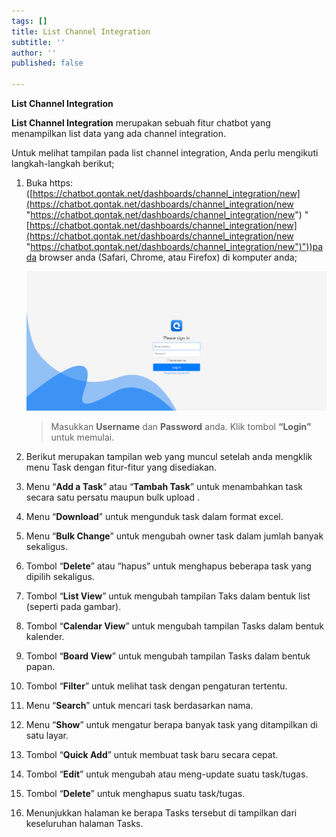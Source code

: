 ```yaml
---
tags: []
title: List Channel Integration
subtitle: ''
author: ''
published: false

---
```

**List Channel Integration**

**List Channel Integration** merupakan sebuah fitur chatbot yang menampilkan list data yang ada channel integration.

Untuk melihat tampilan pada list channel integration, Anda perlu mengikuti langkah-langkah berikut;

 1. Buka https: ([https://chatbot.qontak.net/dashboards/channel_integration/new](https://chatbot.qontak.net/dashboards/channel_integration/new "https://chatbot.qontak.net/dashboards/channel_integration/new") "[https://chatbot.qontak.net/dashboards/channel_integration/new](https://chatbot.qontak.net/dashboards/channel_integration/new "https://chatbot.qontak.net/dashboards/channel_integration/new")"))pada browser anda (Safari, Chrome, atau Firefox) di komputer anda;

    ![](/uploads/channell.PNG)

    > Masukkan **Username** dan **Password** anda. Klik tombol **“Login”** untuk memulai.
 2. Berikut merupakan tampilan web yang muncul setelah anda mengklik menu Task dengan fitur-fitur yang disediakan.
 3. Menu “**Add a Task**” atau “**Tambah Task**” untuk menambahkan task secara satu persatu maupun bulk upload .
 4. Menu “**Download**” untuk mengunduk task dalam format excel.
 5. Menu “**Bulk Change**” untuk mengubah owner task dalam jumlah banyak sekaligus.
 6. Tombol “**Delete**” atau “hapus” untuk menghapus beberapa task yang dipilih sekaligus.
 7. Tombol “**List View**” untuk mengubah tampilan Taks dalam bentuk list (seperti pada gambar).
 8. Tombol “**Calendar View**” untuk mengubah tampilan Tasks dalam bentuk kalender.
 9. Tombol “**Board View**” untuk mengubah tampilan Tasks dalam bentuk papan.
10. Tombol “**Filter**” untuk melihat task dengan pengaturan tertentu.
11. Menu “**Search**” untuk mencari task berdasarkan nama.
12. Menu “**Show**” untuk mengatur berapa banyak task yang ditampilkan di satu layar.
13. Tombol “**Quick Add**” untuk membuat task baru secara cepat.
14. Tombol “**Edit**” untuk mengubah atau meng-update suatu task/tugas.
15. Tombol “**Delete**” untuk menghapus suatu task/tugas.
16. Menunjukkan halaman ke berapa Tasks tersebut di tampilkan dari keseluruhan halaman Tasks.